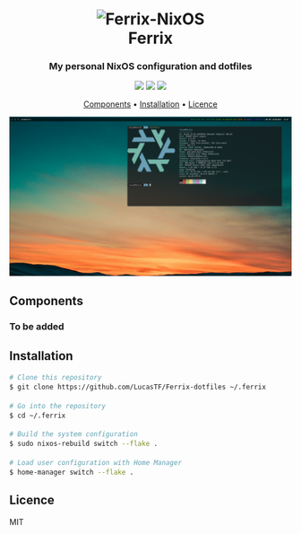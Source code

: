 <h1 align="center">
  <img src="https://files.artturin.com/files/nixoscolorful.svg" width="128" height="128" alt="Ferrix-NixOS" />
  <br>
  Ferrix
  <br>
</h1>

<h3 align="center">My personal NixOS configuration and dotfiles</h3>

<p align="center">
  <img src="https://img.shields.io/badge/Version-0.1.3-green") />
  <img src="https://img.shields.io/badge/nixpkgs-unstable-%237f7efe") />
  <img src="https://img.shields.io/badge/Licence-MIT-blue") />
</p>

<p align="center">
  <a href="#components">Components</a> •
  <a href="#installation">Installation</a> •
  <a href="#licence">Licence</a>
</p>

![Ferrix demo](/demo.png)

## Components

### To be added

## Installation

```bash
# Clone this repository
$ git clone https://github.com/LucasTF/Ferrix-dotfiles ~/.ferrix

# Go into the repository
$ cd ~/.ferrix

# Build the system configuration
$ sudo nixos-rebuild switch --flake .

# Load user configuration with Home Manager
$ home-manager switch --flake .
```

## Licence

MIT
